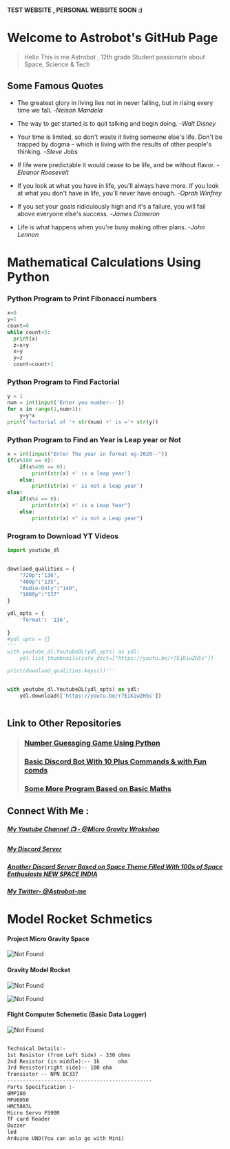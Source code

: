 **TEST WEBSITE , PERSONAL WEBSITE SOON :)**

# Welcome to Astrobot's GitHub Page


> Hello This is me Astrobot , 12th grade Student passionate about Space, Science & Tech

## Some Famous Quotes 

* The greatest glory in living lies not in never falling, but in rising every time we fall. -_Nelson Mandela_

* The way to get started is to quit talking and begin doing. -_Walt Disney_

* Your time is limited, so don't waste it living someone else's life. Don't be trapped by dogma – which is living with the results of other people's thinking. -_Steve Jobs_

* If life were predictable it would cease to be life, and be without flavor. -_Eleanor Roosevelt_

* If you look at what you have in life, you'll always have more. If you look at what you don't have in life, you'll never have enough. -_Oprah Winfrey_

* If you set your goals ridiculously high and it's a failure, you will fail above everyone else's success. -_James Cameron_

* Life is what happens when you're busy making other plans. -_John Lennon_

# Mathematical Calculations Using Python

### Python Program to Print Fibonacci numbers

```python
x=0
y=1
count=0
while count<5:
  print(x)
  z=x+y
  x=y
  y=z
  count=count+1
```

### Python Program to Find Factorial 
```python
y = 1
num = int(input('Enter you number--'))
for x in range(1,num+1):
    y=y*x
print('factorial of '+ str(num) +' is ='+ str(y))

```

### Python Program to Find an Year is Leap year or Not
```python
x = int(input("Enter The year in format eg-2020--"))
if(x%100 == 0):
    if(x%400 == 0):
        print(str(x) +' is a leap year')
    else:
        print(str(x) +' is not a leap year')
else:
    if(x%4 == 0):
        print(str(x) +" is a Leap Year")
    else:
        print(str(x) +" is not a Leap year")
```
### Program to Download YT Videos 
```python
import youtube_dl


downlaod_qualities = { 
    "720p":"136",
    "480p":"135",
    "Audio-Only":"140",
    "1080p":"137"
}

ydl_opts = {
    'format': '136',      
    
}
#ydl_opts = {}
'''
with youtube_dl.YoutubeDL(ydl_opts) as ydl:
    ydl.list_thumbnails(info_dict=["https://youtu.be/r7EiKiwZH5s"])

print(downlaod_qualities.keys())'''


with youtube_dl.YoutubeDL(ydl_opts) as ydl:
    ydl.download(['https://youtu.be/r7EiKiwZH5s'])



```


## Link to Other Repositories 

> ### [Number Guessging Game Using Python](https://github.com/Astrobot-me/NUMBER_GUESSING_GAME)
> ### [Basic Discord Bot With 10 Plus Commands & with Fun comds](https://github.com/Astrobot-me/Basic_Discord_Bot-Discord.py-)
> ### [Some More Program Based on Basic Maths](https://github.com/Astrobot-me/Some-mathematical-calculations)

## Connect With Me : 
##### [My Youtube Channel 📺 - @Micro Gravity Wrokshop](https://www.youtube.com/channel/UCXcgqPN7rEx6IeeJQcTcaaQ)

##### [My Discord Server](https://discord.gg/b6h2GhCp)

##### [Another Discord Server Based on Space Theme Filled With 100s of Space Enthusiasts **NEW SPACE INDIA**](https://discord.gg/FSTW4FahvT)

##### [My Twitter- @Astrobot-me](https://twitter.com/Astrobot_me)

# Model Rocket Schmetics
#### **Project Micro Gravity Space**

![Not Found](https://cdn.discordapp.com/attachments/855387903953731624/855428016968826880/11.png)


#### **Gravity Model Rocket**

![Not Found](https://cdn.discordapp.com/attachments/855387903953731624/855432067588161536/unknown.png)


![Not Found](https://cdn.discordapp.com/attachments/855387903953731624/855431945333112882/unknown.png)

#### **Flight Computer Schemetic (Basic Data Logger)**
![Not Found](https://cdn.discordapp.com/attachments/834104870179962900/842027197694869534/unknown.png)


```markdown

Technical Details:- 
1st Resistor (from Left Side) - 330 ohms
2nd Resistor (in middle):-- 1k      ohm
3rd Resistor(right side)-- 100 ohm
Transistor -- NPN BC337
-----------------------------------------------
Parts Specification :- 
BMP180
MPU6050
HMC5883L
Micro Servo FS90R
TF card Reader
Buzzer 
led
Arduino UNO(You can aslo go with Mini)
```



